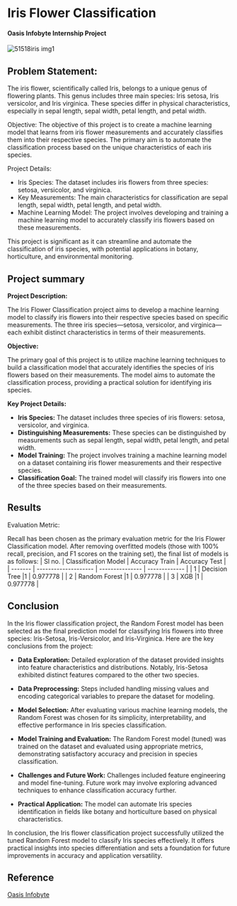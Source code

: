 # Iris Flower Classification
#### Oasis Infobyte Internship Project
![51518iris img1](https://github.com/Apurbaananya/oibsip_task1/assets/142817867/2c776de7-6542-4471-891d-819d71b07f2e)

## Problem Statement:
The iris flower, scientifically called Iris, belongs to a unique genus of flowering plants. This genus includes three main species: Iris setosa, Iris versicolor, and Iris virginica. These species differ in physical characteristics, especially in sepal length, sepal width, petal length, and petal width.

Objective:
The objective of this project is to create a machine learning model that learns from iris flower measurements and accurately classifies them into their respective species. The primary aim is to automate the classification process based on the unique characteristics of each iris species.

Project Details:
- Iris Species: The dataset includes iris flowers from three species: setosa, versicolor, and virginica.
- Key Measurements: The main characteristics for classification are sepal length, sepal width, petal length, and petal width.
- Machine Learning Model: The project involves developing and training a machine learning model to accurately classify iris flowers based on these measurements.

This project is significant as it can streamline and automate the classification of iris species, with potential applications in botany, horticulture, and environmental monitoring.

## Project summary
**Project Description:**

The Iris Flower Classification project aims to develop a machine learning model to classify iris flowers into their respective species based on specific measurements. The three iris species—setosa, versicolor, and virginica—each exhibit distinct characteristics in terms of their measurements.

**Objective:**

The primary goal of this project is to utilize machine learning techniques to build a classification model that accurately identifies the species of iris flowers based on their measurements. The model aims to automate the classification process, providing a practical solution for identifying iris species.

**Key Project Details:**

- **Iris Species:** The dataset includes three species of iris flowers: setosa, versicolor, and virginica.
- **Distinguishing Measurements:** These species can be distinguished by measurements such as sepal length, sepal width, petal length, and petal width.
- **Model Training:** The project involves training a machine learning model on a dataset containing iris flower measurements and their respective species.
- **Classification Goal:** The trained model will classify iris flowers into one of the three species based on their measurements.


## Results
Evaluation Metric:

Recall has been chosen as the primary evaluation metric for the Iris Flower Classification model. After removing overfitted models (those with 100% recall, precision, and F1 scores on the training set), the final list of models is as follows:
| Sl no.  | Classification Model | Accuracy Train  | Accuracy Test |                                  
| ------- | -------------------- | --------------- | ------------- |
|    1    | Decision Tree        |1                | 0.977778      |
|    2    | Random Forest        |1                | 0.977778      |
|    3    | XGB                  |1                | 0.977778      |

## Conclusion
In the Iris flower classification project, the Random Forest model has been selected as the final prediction model for classifying Iris flowers into three species: Iris-Setosa, Iris-Versicolor, and Iris-Virginica. Here are the key conclusions from the project:

- **Data Exploration:** Detailed exploration of the dataset provided insights into feature characteristics and distributions. Notably, Iris-Setosa exhibited distinct features compared to the other two species.
  
- **Data Preprocessing:** Steps included handling missing values and encoding categorical variables to prepare the dataset for modeling.

- **Model Selection:** After evaluating various machine learning models, the Random Forest was chosen for its simplicity, interpretability, and effective performance in Iris species classification.

- **Model Training and Evaluation:** The Random Forest model (tuned) was trained on the dataset and evaluated using appropriate metrics, demonstrating satisfactory accuracy and precision in species classification.

- **Challenges and Future Work:** Challenges included feature engineering and model fine-tuning. Future work may involve exploring advanced techniques to enhance classification accuracy further.

- **Practical Application:** The model can automate Iris species identification in fields like botany and horticulture based on physical characteristics.

In conclusion, the Iris flower classification project successfully utilized the tuned Random Forest model to classify Iris species effectively. It offers practical insights into species differentiation and sets a foundation for future improvements in accuracy and application versatility.

## Reference
[Oasis Infobyte](https://oasisinfobyte.com/)
